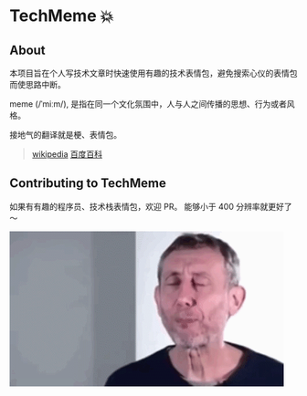 # TechMeme :boom:

## About

本项目旨在个人写技术文章时快速使用有趣的技术表情包，避免搜索心仪的表情包而使思路中断。

meme (/ˈmiːm/), 是指在同一个文化氛围中，人与人之间传播的思想、行为或者风格。

接地气的翻译就是梗、表情包。

> [wikipedia](https://en.wikipedia.org/wiki/Internet_meme)
> [百度百科](https://baike.baidu.com/item/meme/5265711)

## Contributing to TechMeme

如果有有趣的程序员、技术栈表情包，欢迎 PR。
能够小于 400 分辨率就更好了～

![Nice](./meme/common/nice.gif)